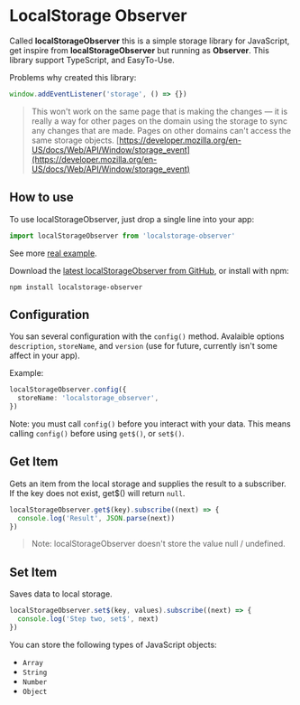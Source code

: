 # LocalStorage Observer

Called **localStorageObserver** this is a simple storage library for JavaScript, get inspire from **localStorageObserver** but running as **Observer**. This library support TypeScript, and EasyTo-Use.

Problems why created this library:

```js
window.addEventListener('storage', () => {})
```

> This won't work on the same page that is making the changes — it is really a way for other pages on the domain using the storage to sync any changes that are made. Pages on other domains can't access the same storage objects. [https://developer.mozilla.org/en-US/docs/Web/API/Window/storage_event](https://developer.mozilla.org/en-US/docs/Web/API/Window/storage_event)

## How to use

To use localStorageObserver, just drop a single line into your app:

```ts
import localStorageObserver from 'localstorage-observer'
```

See more [real example]().

Download the [latest localStorageObserver from GitHub](https://github.com/natserract/localstorage-observer), or install with npm:

```terminal
npm install localstorage-observer
```

## Configuration

You san several configuration with the `config()` method. Avalaible options `description`, `storeName`, and `version` (use for future, currently isn't some affect in your app).

Example:

```ts
localStorageObserver.config({
  storeName: 'localstorage_observer',
})
```

Note: you must call `config()` before you interact with your data. This means calling `config()` before using `get$()`, or `set$()`.

## Get Item

Gets an item from the local storage and supplies the result to a subscriber. If the key does not exist, get\$() will return `null`.

```ts
localStorageObserver.get$(key).subscribe((next) => {
  console.log('Result', JSON.parse(next))
})
```

> Note: localStorageObserver doesn't store the value null / undefined.

## Set Item

Saves data to local storage.

```ts
localStorageObserver.set$(key, values).subscribe((next) => {
  console.log('Step two, set$', next)
})
```

You can store the following types of JavaScript objects:

- `Array`
- `String`
- `Number`
- `Object`
